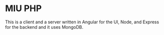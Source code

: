 # MIU PHP

This is a client and a server written in Angular for the UI, Node, and Express for the backend and it uses MongoDB. 

